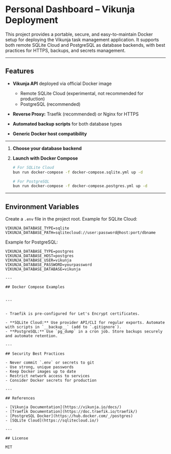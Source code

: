 # Personal Dashboard – Vikunja Deployment

This project provides a portable, secure, and easy-to-maintain Docker setup for deploying the Vikunja task management application. It supports both remote SQLite Cloud and PostgreSQL as database backends, with best practices for HTTPS, backups, and secrets management.

---

## Features

- **Vikunja API** deployed via official Docker image

  - Remote SQLite Cloud (experimental, not recommended for production)
  - PostgreSQL (recommended)
- **Reverse Proxy:** Traefik (recommended) or Nginx for HTTPS
- **Automated backup scripts** for both database types
- **Generic Docker host compatibility**

---

1. **Choose your database backend**
2. **Launch with Docker Compose**

    ```bash
    # For SQLite Cloud
    bun run docker-compose -f docker-compose.sqlite.yml up -d

    # For PostgreSQL
    bun run docker-compose -f docker-compose.postgres.yml up -d
    ```

---

## Environment Variables

Create a `.env` file in the project root. Example for SQLite Cloud:

```env
VIKUNJA_DATABASE_TYPE=sqlite
VIKUNJA_DATABASE_PATH=sqlitecloud://user:password@host:port/dbname
```

Example for PostgreSQL:

```env
VIKUNJA_DATABASE_TYPE=postgres
VIKUNJA_DATABASE_HOST=postgres
VIKUNJA_DATABASE_USER=vikunja
VIKUNJA_DATABASE_PASSWORD=yourpassword
VIKUNJA_DATABASE_DATABASE=vikunja

---

## Docker Compose Examples


---


- Traefik is pre-configured for Let's Encrypt certificates.

- **SQLite Cloud:** Use provider API/CLI for regular exports. Automate with scripts in `__backup__` (add to `.gitignore`).
- **PostgreSQL:** Use `pg_dump` in a cron job. Store backups securely and automate retention.

---

## Security Best Practices

- Never commit `.env` or secrets to git
- Use strong, unique passwords
- Keep Docker images up to date
- Restrict network access to services
- Consider Docker secrets for production

---

## References

- [Vikunja Documentation](https://vikunja.io/docs/)
- [Traefik Documentation](https://doc.traefik.io/traefik/)
- [PostgreSQL Docker](https://hub.docker.com/_/postgres)
- [SQLite Cloud](https://sqlitecloud.io/)

---

## License

MIT
